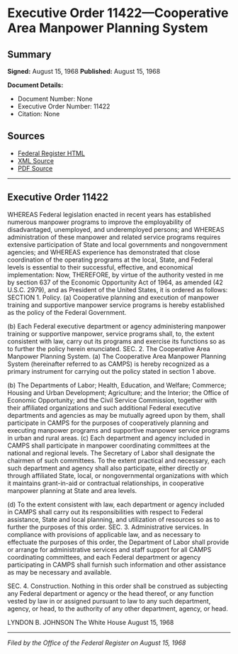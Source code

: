 # Executive Order 11422—Cooperative Area Manpower Planning System

## Summary

**Signed:** August 15, 1968
**Published:** August 15, 1968

**Document Details:**
- Document Number: None
- Executive Order Number: 11422
- Citation: None

## Sources
- [Federal Register HTML](https://www.presidency.ucsb.edu/documents/executive-order-11422-cooperative-area-manpower-planning-system)
- [XML Source](None)
- [PDF Source](None)

---

## Executive Order 11422

WHEREAS Federal legislation enacted in recent years has established numerous manpower programs to improve the employability of disadvantaged, unemployed, and underemployed persons; and
WHEREAS administration of these manpower and related service programs requires extensive participation of State and local governments and nongovernment agencies; and
WHEREAS experience has demonstrated that close coordination of the operating programs at the local, State, and Federal levels is essential to their successful, effective, and economical implementation:
Now, THEREFORE, by virtue of the authority vested in me by section 637 of the Economic Opportunity Act of 1964, as amended (42 U.S.C. 2979), and as President of the United States, it is ordered as follows:
SECTION 1. Policy. (a) Cooperative planning and execution of manpower training and supportive manpower service programs is hereby established as the policy of the Federal Government.

(b) Each Federal executive department or agency administering manpower training or supportive manpower, service programs shall, to, the extent consistent with law, carry out its programs and exercise its functions so as to further the policy herein enunciated.
SEC. 2. The Cooperative Area Manpower Planning System. (a) The Cooperative Area Manpower Planning System (hereinafter referred to as CAMPS) is hereby recognized as a primary instrument for carrying out the policy stated in section 1 above.

(b) The Departments of Labor; Health, Education, and Welfare; Commerce; Housing and Urban Development; Agriculture; and the Interior; the Office of Economic Opportunity; and the Civil Service Commission, together with their affiliated organizations and such additional Federal executive departments and agencies as may be mutually agreed upon by them, shall participate in CAMPS for the purposes of cooperatively planning and executing manpower programs and supportive manpower service programs in urban and rural areas.
(c) Each department and agency included in CAMPS shall participate in manpower coordinating committees at the national and regional levels. The Secretary of Labor shall designate the chairmen of such committees. To the extent practical and necessary, each such department and agency shall also participate, either directly or through affiliated State, local, or nongovernmental organizations with which it maintains grant-in-aid or contractual relationships, in cooperative manpower planning at State and area levels.

(d) To the extent consistent with law, each department or agency included in CAMPS shall carry out its responsibilities with respect to Federal assistance, State and local planning, and utilization of resources so as to further the purposes of this order.
SEC. 3. Administrative services. In compliance with provisions of applicable law, and as necessary to effectuate the purposes of this order, the Department of Labor shall provide or arrange for administrative services and staff support for all CAMPS coordinating committees, and each Federal department or agency participating in CAMPS shall furnish such information and other assistance as may be necessary and available.

SEC. 4. Construction. Nothing in this order shall be construed as subjecting any Federal department or agency or the head thereof, or any function vested by law in or assigned pursuant to law to any such department, agency, or head, to the authority of any other department, agency, or head.

LYNDON B. JOHNSON
The White House
August 15, 1968

---

*Filed by the Office of the Federal Register on August 15, 1968*
